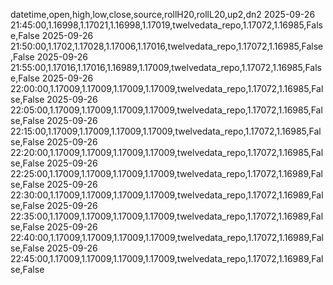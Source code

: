 datetime,open,high,low,close,source,rollH20,rollL20,up2,dn2
2025-09-26 21:45:00,1.16998,1.17021,1.16998,1.17019,twelvedata_repo,1.17072,1.16985,False,False
2025-09-26 21:50:00,1.1702,1.17028,1.17006,1.17016,twelvedata_repo,1.17072,1.16985,False,False
2025-09-26 21:55:00,1.17016,1.17016,1.16989,1.17009,twelvedata_repo,1.17072,1.16985,False,False
2025-09-26 22:00:00,1.17009,1.17009,1.17009,1.17009,twelvedata_repo,1.17072,1.16985,False,False
2025-09-26 22:05:00,1.17009,1.17009,1.17009,1.17009,twelvedata_repo,1.17072,1.16985,False,False
2025-09-26 22:15:00,1.17009,1.17009,1.17009,1.17009,twelvedata_repo,1.17072,1.16985,False,False
2025-09-26 22:20:00,1.17009,1.17009,1.17009,1.17009,twelvedata_repo,1.17072,1.16985,False,False
2025-09-26 22:25:00,1.17009,1.17009,1.17009,1.17009,twelvedata_repo,1.17072,1.16989,False,False
2025-09-26 22:30:00,1.17009,1.17009,1.17009,1.17009,twelvedata_repo,1.17072,1.16989,False,False
2025-09-26 22:35:00,1.17009,1.17009,1.17009,1.17009,twelvedata_repo,1.17072,1.16989,False,False
2025-09-26 22:40:00,1.17009,1.17009,1.17009,1.17009,twelvedata_repo,1.17072,1.16989,False,False
2025-09-26 22:45:00,1.17009,1.17009,1.17009,1.17009,twelvedata_repo,1.17072,1.16989,False,False
